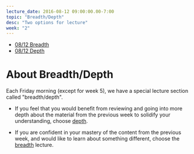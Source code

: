 ```yaml
---
lecture_date: 2016-08-12 09:00:00.00-7:00
topic: "Breadth/Depth"
desc: "Two options for lecture"
week: "2"
---
```


* [08/12 Breadth](breadth/)
* [08/12 Depth](depth/)

# About Breadth/Depth

Each Friday morning (except for week 5), we have a special lecture
section called "breadth/depth".   

* If you feel that you would benefit from reviewing and going into more
depth about the material from the previous week to solidify your
understanding, choose [depth](depth).

* If you are confident in your mastery of the content from the previous
week, and would like to learn about something different, choose the
[breadth](breadth) lecture.

